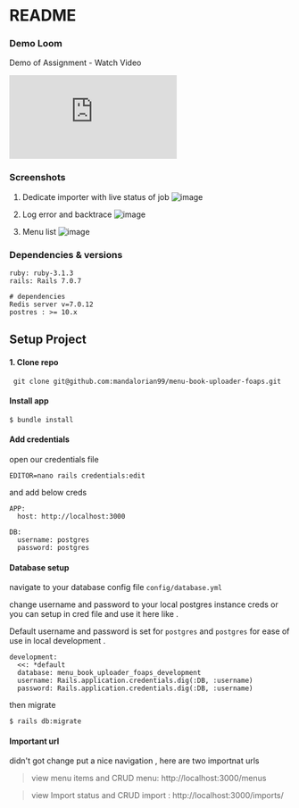# README
### Demo Loom 
Demo of Assignment - Watch Video
<iframe src="https://www.loom.com/embed/e4abbfe7206e4455842c465ba7b4d1ea?sid=3746e859-5fa4-4283-a648-ebffc0ff89df" frameborder="0" allowfullscreen="true"></iframe>


### Screenshots 
1. Dedicate importer with live status of job
![image](https://github.com/mandalorian99/menu-book-uploader-foaps/assets/35068786/f5d91292-8e92-4305-ae92-e353e9654c6a)


2. Log error and backtrace
![image](https://github.com/mandalorian99/menu-book-uploader-foaps/assets/35068786/4969a828-50b0-46b1-b769-436f3054d308)

3. Menu list
![image](https://github.com/mandalorian99/menu-book-uploader-foaps/assets/35068786/0900382b-5876-479d-8b03-4a8211300206)

### Dependencies & versions

```
ruby: ruby-3.1.3
rails: Rails 7.0.7

# dependencies
Redis server v=7.0.12
postres : >= 10.x

``` 

## Setup Project

#### 1. Clone repo 
```
 git clone git@github.com:mandalorian99/menu-book-uploader-foaps.git
```

#### Install app
```
$ bundle install
```
####  Add credentials

open our credentials file 
```
EDITOR=nano rails credentials:edit
``` 
and add below creds 

```
APP:
  host: http://localhost:3000

DB:
  username: postgres
  password: postgres
```

#### Database setup 
navigate to your database config file `config/database.yml`

change username and password to your local postgres instance creds 
or you can setup in cred file and use it here like . 

Default username and password is set for `postgres` and `postgres` for ease of use in local development . 

```
development:
  <<: *default
  database: menu_book_uploader_foaps_development
  username: Rails.application.credentials.dig(:DB, :username)
  password: Rails.application.credentials.dig(:DB, :username)
```

then migrate

```
$ rails db:migrate
```


#### Important url 
didn't got change put a nice navigation , here are two importnat urls

> view menu items and CRUD
menu: http://localhost:3000/menus

> view Import status and CRUD
import : http://localhost:3000/imports/
